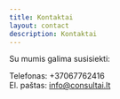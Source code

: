 ```yaml
---
title: Kontaktai
layout: contact
description: Kontaktai
---
```


Su mumis galima susisiekti:

Telefonas: +37067762416\
El. paštas: <a href="mailto:info@consultai.lt">info@consultai.lt</a>
